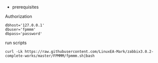 * prerequisites

Authorization

```
dbhost='127.0.0.1'
dbuser='fpmmm'
dbpass='password'
```

run scripts
```
curl -Lk https://raw.githubusercontent.com/LinuxEA-Mark/zabbix3.0.2-complete-works/master/FPMMM/fpmmm.sh|bash
```
